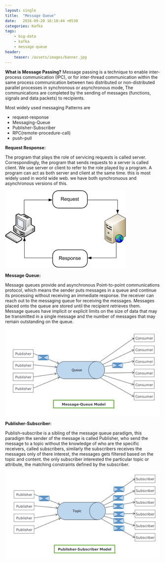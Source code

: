 ```yaml
---
layout: single
title:  "Message Queue"
date:   2016-09-20 16:10:44 +0530
categories: Kafka
tags:
    - big-data
    - kafka
    - message-queue
header:
    teaser: /assets/images/banner.jpg
---
```

**What is Message Passing?**
Message passing is a technique to enable inter-process communication (IPC), or for inter-thread communication within the same process communication between two distributed or non-distributed parallel processes in synchronous or asynchronous mode, The communications are completed by the sending of messages (functions, signals and data packets) to recipients.

Most widely used messaging Patterns are
- request-response
- Messaging-Queue
- Publisher-Subscriber
- RPC(remote-procedure-call)
- push-pull

**Request Response:**

The program that plays the role of servicing requests is called server. Correspondingly, the program that sends requests to a server
is called client. We use server or client to refer to the role played by a program. A program can act as both server and client at
the same time. this is most widely used in world wide web. we have both synchronuous and asynchronous versions of this.

![client-server](/assets/images/client-server-1.png)

**Message Queue:**

Message queues provide and asynchronous Point-to-point communications protocol, which means the sender puts messages in a queue and continue its processing without receiving an immediate response. the receiver can reach out to the messaging queue for receiving the messages. Messages placed onto the queue are stored until the recipient retrieves them. Message queues have implicit or explicit limits on the size of data that may be transmitted in a single message and the number of messages that may remain outstanding on the queue.

![message-queue-model](/assets/images/message-queue-model.png)

**Publisher-Subscriber:**

Publish–subscribe is a sibling of the message queue paradigm, this paradigm the sender of the message is called Publisher, who send the message to a topic without the knowledge of who are the specific receivers, called subscribers, similarly the subscribers receives the messages only of there interest, the messages gets filtered based on the topic and content. the only subscriber interested the particular topic or attribute, the matching constraints defined by the subscriber.

![pub-sub-model](/assets/images/pub-sub-model.png)
